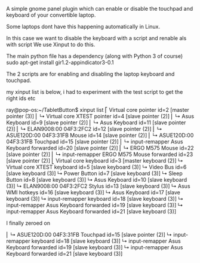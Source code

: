 A simple gnome panel plugin which can enable or disable the touchpad and keyboard of your convertible laptop.

Some laptops dont have this happening automatically in Linux.

In this case we want to disable the keyboard with a script and renable als with script
We use Xinput to do this.

The main python file has a dependency (along with Python 3 of course) 
sudo apt-get install gir1.2-appindicator3-0.1 

The 2 scripts are for enabling and disabling the laptop keyboard and touchpad.

my xinput list is below, i had to experiment with the test script to get the right ids etc

ray@pop-os:~/TabletButton$ xinput list 
⎡ Virtual core pointer                    	id=2	[master pointer  (3)]
⎜   ↳ Virtual core XTEST pointer              	id=4	[slave  pointer  (2)]
⎜   ↳ Asus Keyboard                           	id=9	[slave  pointer  (2)]
⎜   ↳ Asus Keyboard                           	id=11	[slave  pointer  (2)]
⎜   ↳ ELAN9008:00 04F3:2FC2                   	id=12	[slave  pointer  (2)]
⎜   ↳ ASUE120D:00 04F3:31FB Mouse             	id=14	[slave  pointer  (2)]
⎜   ↳ ASUE120D:00 04F3:31FB Touchpad          	id=15	[slave  pointer  (2)]
⎜   ↳ input-remapper Asus Keyboard forwarded  	id=20	[slave  pointer  (2)]
⎜   ↳ ERGO M575 Mouse                         	id=22	[slave  pointer  (2)]
⎜   ↳ input-remapper ERGO M575 Mouse forwarded	id=23	[slave  pointer  (2)]
⎣ Virtual core keyboard                   	id=3	[master keyboard (2)]
    ↳ Virtual core XTEST keyboard             	id=5	[slave  keyboard (3)]
    ↳ Video Bus                               	id=6	[slave  keyboard (3)]
    ↳ Power Button                            	id=7	[slave  keyboard (3)]
    ↳ Sleep Button                            	id=8	[slave  keyboard (3)]
    ↳ Asus Keyboard                           	id=10	[slave  keyboard (3)]
    ↳ ELAN9008:00 04F3:2FC2 Stylus            	id=13	[slave  keyboard (3)]
    ↳ Asus WMI hotkeys                        	id=16	[slave  keyboard (3)]
    ↳ Asus Keyboard                           	id=17	[slave  keyboard (3)]
    ↳ input-remapper keyboard                 	id=18	[slave  keyboard (3)]
    ↳ input-remapper Asus Keyboard forwarded  	id=19	[slave  keyboard (3)]
    ↳ input-remapper Asus Keyboard forwarded  	id=21	[slave  keyboard (3)]

I finally zeroed on 

⎜   ↳ ASUE120D:00 04F3:31FB Touchpad          	id=15	[slave  pointer  (2)]
    ↳ input-remapper keyboard                 	id=18	[slave  keyboard (3)]
    ↳ input-remapper Asus Keyboard forwarded  	id=19	[slave  keyboard (3)]
    ↳ input-remapper Asus Keyboard forwarded  	id=21	[slave  keyboard (3)]
